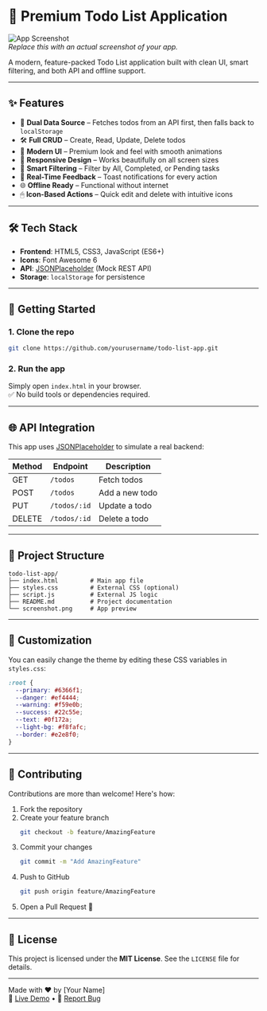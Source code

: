 # 🌟 Premium Todo List Application

![App Screenshot](https://i.imgur.com/JqYXOzL.png)  
*Replace this with an actual screenshot of your app.*

A modern, feature-packed Todo List application built with clean UI, smart filtering, and both API and offline support.

---

## ✨ Features

- 🔄 **Dual Data Source** – Fetches todos from an API first, then falls back to `localStorage`
- 🛠 **Full CRUD** – Create, Read, Update, Delete todos
- 🎨 **Modern UI** – Premium look and feel with smooth animations
- 📱 **Responsive Design** – Works beautifully on all screen sizes
- 🧠 **Smart Filtering** – Filter by All, Completed, or Pending tasks
- 🚀 **Real-Time Feedback** – Toast notifications for every action
- 🌐 **Offline Ready** – Functional without internet
- 🖱 **Icon-Based Actions** – Quick edit and delete with intuitive icons

---

## 🛠 Tech Stack

- **Frontend**: HTML5, CSS3, JavaScript (ES6+)
- **Icons**: Font Awesome 6
- **API**: [JSONPlaceholder](https://jsonplaceholder.typicode.com/) (Mock REST API)
- **Storage**: `localStorage` for persistence

---

## 🚀 Getting Started

### 1. Clone the repo
```bash
git clone https://github.com/yourusername/todo-list-app.git
```

### 2. Run the app  
Simply open `index.html` in your browser.  
✅ No build tools or dependencies required.

---

## 🌐 API Integration

This app uses [JSONPlaceholder](https://jsonplaceholder.typicode.com/) to simulate a real backend:

| Method | Endpoint           | Description         |
|--------|--------------------|---------------------|
| GET    | `/todos`           | Fetch todos         |
| POST   | `/todos`           | Add a new todo      |
| PUT    | `/todos/:id`       | Update a todo       |
| DELETE | `/todos/:id`       | Delete a todo       |

---

## 📁 Project Structure

```
todo-list-app/
├── index.html         # Main app file
├── styles.css         # External CSS (optional)
├── script.js          # External JS logic
├── README.md          # Project documentation
└── screenshot.png     # App preview
```

---

## 🎨 Customization

You can easily change the theme by editing these CSS variables in `styles.css`:

```css
:root {
  --primary: #6366f1;
  --danger: #ef4444;
  --warning: #f59e0b;
  --success: #22c55e;
  --text: #0f172a;
  --light-bg: #f8fafc;
  --border: #e2e8f0;
}
```

---

## 🤝 Contributing

Contributions are more than welcome! Here's how:

1. Fork the repository  
2. Create your feature branch  
   ```bash
   git checkout -b feature/AmazingFeature
   ```
3. Commit your changes  
   ```bash
   git commit -m "Add AmazingFeature"
   ```
4. Push to GitHub  
   ```bash
   git push origin feature/AmazingFeature
   ```
5. Open a Pull Request 🎉

---

## 📄 License

This project is licensed under the **MIT License**. See the `LICENSE` file for details.

---

Made with ❤️ by [Your Name]  
🔗 [Live Demo](#) • 🐞 [Report Bug](#)
